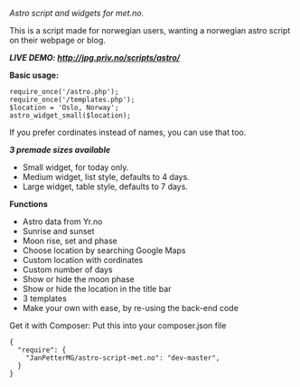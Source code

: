 *Astro script and widgets for met.no.*

This is a script made for norwegian users, wanting a norwegian astro script on their webpage or blog.

***LIVE DEMO: http://jpg.priv.no/scripts/astro/***

**Basic usage:**
````
require_once('/astro.php');
require_once('/templates.php');
$location = 'Oslo, Norway';
astro_widget_small($location);
````

If you prefer cordinates instead of names, you can use that too.

***3 premade sizes available***
- Small widget, for today only.
- Medium widget, list style, defaults to 4 days.
- Large widget, table style, defaults to 7 days.

**Functions**
- Astro data from Yr.no
- Sunrise and sunset
- Moon rise, set and phase
- Choose location by searching Google Maps
- Custom location with cordinates
- Custom number of days
- Show or hide the moon phase
- Show or hide the location in the title bar
- 3 templates
- Make your own with ease, by re-using the back-end code

Get it with Composer:
Put this into your composer.json file
````
{
  "require": {
    "JanPetterMG/astro-script-met.no": "dev-master",
  }
}
````
